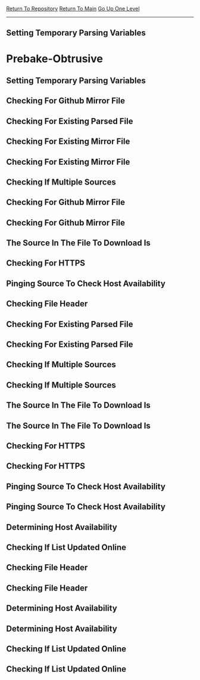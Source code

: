 [Return To Repository](https://github.com/DigitalWarrior/piholeparser/)
[Return To Main](https://github.com/DigitalWarrior/piholeparser/blob/master/RecentRunLogs/Mainlog.md)
[Go Up One Level](https://github.com/DigitalWarrior/piholeparser/blob/master/RecentRunLogs/TopLevelScripts/30-Processing-External-Blacklists.md)
____________________________________
## Setting Temporary Parsing Variables
# Prebake-Obtrusive
## Setting Temporary Parsing Variables
## Checking For Github Mirror File
## Checking For Existing Parsed File
## Checking For Existing Mirror File
## Checking For Existing Mirror File
## Checking If Multiple Sources
## Checking For Github Mirror File
## Checking For Github Mirror File
## The Source In The File To Download Is
## Checking For HTTPS
## Pinging Source To Check Host Availability
## Checking File Header
## Checking For Existing Parsed File
## Checking For Existing Parsed File
## Checking If Multiple Sources
## Checking If Multiple Sources
## The Source In The File To Download Is
## The Source In The File To Download Is
## Checking For HTTPS
## Checking For HTTPS
## Pinging Source To Check Host Availability
## Pinging Source To Check Host Availability
## Determining Host Availability
## Checking If List Updated Online
## Checking File Header
## Checking File Header
## Determining Host Availability
## Determining Host Availability
## Checking If List Updated Online
## Checking If List Updated Online
